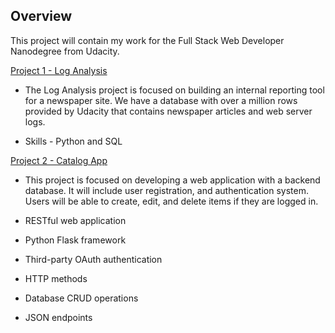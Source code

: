 ## Overview
This project will contain my work for the Full Stack Web Developer Nanodegree from Udacity.

[Project 1 - Log Analysis](https://github.com/aandersland/udacity-full-stack-web-developer-nanodegree/tree/master/log_analysis)

* The Log Analysis project is focused on building an internal reporting tool for a newspaper site. We have a database with over a million rows provided by Udacity that contains newspaper articles and web server logs. 

* Skills - Python and SQL


[Project 2 - Catalog App](https://github.com/aandersland/udacity-full-stack-web-developer-nanodegree/tree/master/catalog_app)
* This project is focused on developing a web application with a backend database. It will include user registration, and authentication system. Users will be able to create, edit, and delete items if they are logged in.

* RESTful web application
* Python Flask framework
* Third-party OAuth authentication
* HTTP methods
* Database CRUD operations
* JSON endpoints

